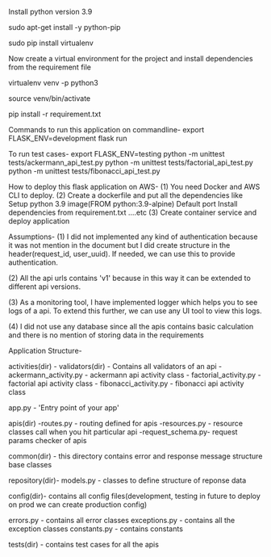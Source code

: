 Install python version 3.9

sudo apt-get install -y python-pip

sudo pip install virtualenv

Now create a virtual environment for the project and install dependencies from the requirement file

virtualenv venv -p python3

source venv/bin/activate

pip install -r requirement.txt

Commands to run this application on commandline-
export FLASK_ENV=development
flask run

To run test cases- 
export FLASK_ENV=testing
python -m unittest tests/ackermann_api_test.py
python -m unittest tests/factorial_api_test.py
python -m unittest tests/fibonacci_api_test.py


How to deploy this flask application on AWS-
(1) You need Docker and AWS CLI to deploy.
(2) Create a dockerfile and put all the dependencies like 
        Setup python 3.9 image(FROM python:3.9-alpine)
        Default port
        Install dependencies from requirement.txt ....etc
(3) Create container service and deploy application



Assumptions-
(1) I did not implemented any kind of authentication because it was not mention in the document but 
I did create structure in the header(request_id, user_uuid). If needed, we can use this to provide authentication.

(2) All the api urls contains 'v1' because in this way it can be extended to different api versions.

(3) As a monitoring tool, I have implemented logger which helps you to see logs of a api. To extend this 
further, we can use any UI tool to view this logs.

(4) I did not use any database since all the apis contains basic calculation and there is no mention of storing
data in the requirements


Application Structure-

activities(dir) 
    - validators(dir) - Contains all validators of an api
    - ackermann_activity.py - ackermann api activity class
    - factorial_activity.py - factorial api activity class
    - fibonacci_activity.py - fibonacci api activity class

app.py - 'Entry point of your app'

apis(dir) 
    -routes.py - routing defined for apis
    -resources.py - resource classes call when you hit particular api
    -request_schema.py- request params checker of apis

common(dir) - this directory contains error and response message structure base classes

repository(dir)-
    models.py - classes to define structure of reponse data

config(dir)- contains all config files(development, testing in future to deploy on prod we can create production config)

errors.py - contains all error classes
exceptions.py - contains all the exception classes
constants.py - contains constants

tests(dir) - contains test cases for all the apis





